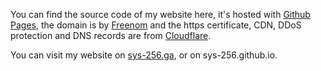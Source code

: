 You can find the source code of my website here, it's hosted with [Github Pages](https://pages.github.com), the domain is by [Freenom](https://freenom.com) and the https certificate, CDN, DDoS protection and DNS records are from [Cloudflare](https://cloudflare.com).

You can visit my website on [sys-256.ga](https://sys-256.ga), or on sys-256.github.io.

